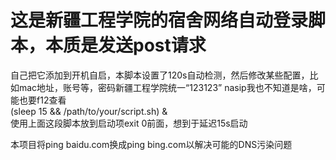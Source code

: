 # 这是新疆工程学院的宿舍网络自动登录脚本，本质是发送post请求
自己把它添加到开机自启，本脚本设置了120s自动检测，然后修改某些配置，比如mac地址，账号等，密码新疆工程学院统一“123123”
nasip我也不知道是啥，可能也要f12查看\
(sleep 15 && /path/to/your/script.sh) &
\
使用上面这段脚本放到启动项exit 0前面，想到于延迟15s启动

本项目将ping baidu.com换成ping bing.com以解决可能的DNS污染问题
